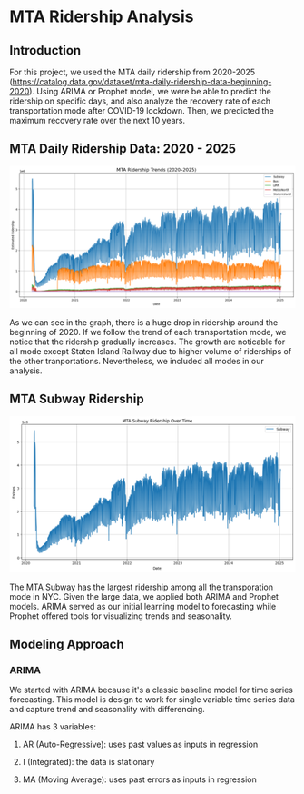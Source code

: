 # MTA Ridership Analysis
## Introduction
For this project, we used the MTA daily ridership from 2020-2025 (https://catalog.data.gov/dataset/mta-daily-ridership-data-beginning-2020). Using ARIMA or Prophet model, we were be able to predict the ridership on specific days, and also analyze the recovery rate of each transportation mode after COVID-19 lockdown. Then, we predicted the maximum recovery rate over the next 10 years.

## MTA Daily Ridership Data: 2020 - 2025
![MTA Ridership Overview](visualizations/all_data.png)

As we can see in the graph, there is a huge drop in ridership around the beginning of 2020. If we follow the trend of each transportation mode, we notice that the ridership gradually increases. The growth are noticable for all mode except Staten Island Railway due to higher volume of riderships of the other tranportations. Nevertheless, we included all modes in our analysis.


## MTA Subway Ridership
![MTA Subway Ridership](visualizations/subway_ridership.png)

The MTA Subway has the largest ridership among all the transporation mode in NYC. Given the large data, we applied both ARIMA and Prophet models. ARIMA served as our initial learning model to forecasting while Prophet offered tools for visualizing trends and seasonality.

## Modeling Approach

### ARIMA
We started with ARIMA because it's a classic baseline model for time series forecasting. This model is design to work for single variable time series data and capture trend and seasonality with differencing.

ARIMA has 3 variables:
1) AR (Auto-Regressive): uses past values as inputs in regression

2) I (Integrated): the data is stationary

3) MA (Moving Average): uses past errors as inputs in regression

